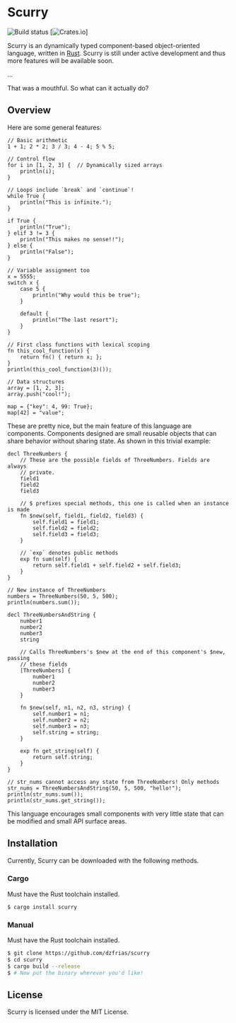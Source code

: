 # Scurry
![Build status](https://github.com/dzfrias/scurry/actions/workflows/ci.yml/badge.svg)
[![Crates.io](https://img.shields.io/crates/v/scurry.svg)]

Scurry is an dynamically typed component-based object-oriented language,
written in [Rust](https://github.com/rust-lang/rust). Scurry is still under
active development and thus more features will be available soon.

...

That was a mouthful. So what can it actually do?

## Overview
Here are some general features:
```
// Basic arithmetic
1 + 1; 2 * 2; 3 / 3; 4 - 4; 5 % 5;

// Control flow
for i in [1, 2, 3] {  // Dynamically sized arrays
    println(i);
}

// Loops include `break` and `continue`!
while True {
    println("This is infinite.");
}

if True {
    println("True");
} elif 3 != 3 {
    println("This makes no sense!!");
} else {
    println("False");
}

// Variable assignment too
x = 5555;
switch x {
    case 5 {
        println("Why would this be true");
    }

    default {
        println("The last resort");
    }
}

// First class functions with lexical scoping
fn this_cool_function(x) {
    return fn() { return x; };
}
println(this_cool_function(3)());

// Data structures
array = [1, 2, 3];
array.push("cool!");

map = {"key": 4, 99: True};
map[42] = "value";
```

These are pretty nice, but the main feature of this language are components.
Components designed are small reusable objects that can share behavior
without sharing state. As shown in this trivial example:
```
decl ThreeNumbers {
    // These are the possible fields of ThreeNumbers. Fields are always
    // private.
    field1
    field2
    field3

    // $ prefixes special methods, this one is called when an instance is made
    fn $new(self, field1, field2, field3) {
        self.field1 = field1;
        self.field2 = field2;
        self.field3 = field3;
    }

    // `exp` denotes public methods
    exp fn sum(self) {
        return self.field1 + self.field2 + self.field3;
    }
}

// New instance of ThreeNumbers
numbers = ThreeNumbers(50, 5, 500);
println(numbers.sum());

decl ThreeNumbersAndString {
    number1
    number2
    number3
    string

    // Calls ThreeNumbers's $new at the end of this component's $new, passing
    // these fields
    [ThreeNumbers] {
        number1
        number2
        number3
    }

    fn $new(self, n1, n2, n3, string) {
        self.number1 = n1;
        self.number2 = n2;
        self.number3 = n3;
        self.string = string;
    }

    exp fn get_string(self) {
        return self.string;
    }
}

// str_nums cannot access any state from ThreeNumbers! Only methods
str_nums = ThreeNumbersAndString(50, 5, 500, "hello!");
println(str_nums.sum());
println(str_nums.get_string());
```
This language encourages small components with very little state that can be
modified and small API surface areas.

## Installation
Currently, Scurry can be downloaded with the following methods.

### Cargo
Must have the Rust toolchain installed.

```
$ cargo install scurry
```

### Manual
Must have the Rust toolchain installed.

```zsh
$ git clone https://github.com/dzfrias/scurry
$ cd scurry
$ cargo build --release
$ # Now put the binary wherever you'd like!
```

## License
Scurry is licensed under the MIT License.
